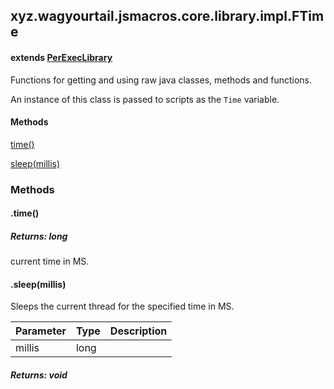 

xyz.wagyourtail.jsmacros.core.library.impl.FTime
------------------------------------------------

#### extends [PerExecLibrary](1.9.2/xyz/wagyourtail/jsmacros/core/library/PerExecLibrary.html)

Functions for getting and using raw java classes, methods and functions.

An instance of this class is passed to scripts as the `Time` variable.

#### Methods

[time()](#time-)


[sleep(millis)](#sleep-long-)



### Methods

#### .time()


##### Returns: long

current time in MS.



#### .sleep(millis)

Sleeps the current thread for the specified time in MS.

| Parameter | Type | Description |
|---|---|---|
| millis | long |  |

##### Returns: void




